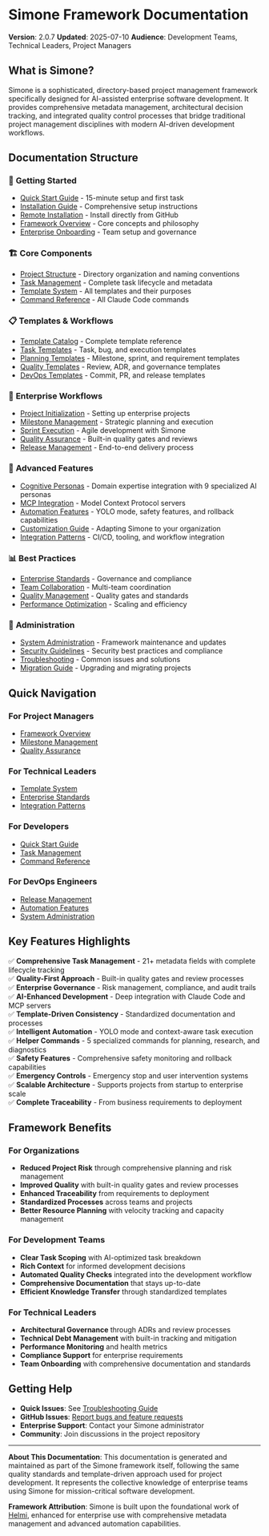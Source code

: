 # Simone Framework Documentation

**Version**: 2.0.7
**Updated**: 2025-07-10
**Audience**: Development Teams, Technical Leaders, Project Managers

## What is Simone?

Simone is a sophisticated, directory-based project management framework specifically designed for AI-assisted enterprise software development. It provides comprehensive metadata management, architectural decision tracking, and integrated quality control processes that bridge traditional project management disciplines with modern AI-driven development workflows.

## Documentation Structure

### 📖 **Getting Started**
- [Quick Start Guide](./getting-started/quick-start.md) - 15-minute setup and first task
- [Installation Guide](./getting-started/installation.md) - Comprehensive setup instructions
- [Remote Installation](./installation/remote-installation.md) - Install directly from GitHub
- [Framework Overview](./getting-started/framework-overview.md) - Core concepts and philosophy
- [Enterprise Onboarding](./getting-started/enterprise-onboarding.md) - Team setup and governance

### 🏗️ **Core Components**
- [Project Structure](./core-components/project-structure.md) - Directory organization and naming conventions
- [Task Management](./core-components/task-management.md) - Complete task lifecycle and metadata
- [Template System](./core-components/template-system.md) - All templates and their purposes
- [Command Reference](./core-components/command-reference.md) - All Claude Code commands

### 📋 **Templates & Workflows**
- [Template Catalog](./templates/template-catalog.md) - Complete template reference
- [Task Templates](./templates/task-templates.md) - Task, bug, and execution templates
- [Planning Templates](./templates/planning-templates.md) - Milestone, sprint, and requirement templates
- [Quality Templates](./templates/quality-templates.md) - Review, ADR, and governance templates
- [DevOps Templates](./templates/devops-templates.md) - Commit, PR, and release templates

### 🚀 **Enterprise Workflows**
- [Project Initialization](./workflows/project-initialization.md) - Setting up enterprise projects
- [Milestone Management](./workflows/milestone-management.md) - Strategic planning and execution
- [Sprint Execution](./workflows/sprint-execution.md) - Agile development with Simone
- [Quality Assurance](./workflows/quality-assurance.md) - Built-in quality gates and reviews
- [Release Management](./workflows/release-management.md) - End-to-end delivery process

### 🔧 **Advanced Features**
- [Cognitive Personas](./advanced/cognitive-personas.md) - Domain expertise integration with 9 specialized AI personas
- [MCP Integration](./advanced/mcp-integration.md) - Model Context Protocol servers
- [Automation Features](./advanced/automation.md) - YOLO mode, safety features, and rollback capabilities
- [Customization Guide](./advanced/customization.md) - Adapting Simone to your organization
- [Integration Patterns](./advanced/integration-patterns.md) - CI/CD, tooling, and workflow integration

### 📊 **Best Practices**
- [Enterprise Standards](./best-practices/enterprise-standards.md) - Governance and compliance
- [Team Collaboration](./best-practices/team-collaboration.md) - Multi-team coordination
- [Quality Management](./best-practices/quality-management.md) - Quality gates and standards
- [Performance Optimization](./best-practices/performance-optimization.md) - Scaling and efficiency

### 🔧 **Administration**
- [System Administration](./administration/system-admin.md) - Framework maintenance and updates
- [Security Guidelines](./administration/security.md) - Security best practices and compliance
- [Troubleshooting](./administration/troubleshooting.md) - Common issues and solutions
- [Migration Guide](./administration/migration.md) - Upgrading and migrating projects

## Quick Navigation

### For Project Managers
- [Framework Overview](./getting-started/framework-overview.md)
- [Milestone Management](./workflows/milestone-management.md)
- [Quality Assurance](./workflows/quality-assurance.md)

### For Technical Leaders
- [Template System](./core-components/template-system.md)
- [Enterprise Standards](./best-practices/enterprise-standards.md)
- [Integration Patterns](./advanced/integration-patterns.md)

### For Developers
- [Quick Start Guide](./getting-started/quick-start.md)
- [Task Management](./core-components/task-management.md)
- [Command Reference](./core-components/command-reference.md)

### For DevOps Engineers
- [Release Management](./workflows/release-management.md)
- [Automation Features](./advanced/automation.md)
- [System Administration](./administration/system-admin.md)

## Key Features Highlights

✅ **Comprehensive Task Management** - 21+ metadata fields with complete lifecycle tracking  
✅ **Quality-First Approach** - Built-in quality gates and review processes  
✅ **Enterprise Governance** - Risk management, compliance, and audit trails  
✅ **AI-Enhanced Development** - Deep integration with Claude Code and MCP servers  
✅ **Template-Driven Consistency** - Standardized documentation and processes  
✅ **Intelligent Automation** - YOLO mode and context-aware task execution  
✅ **Helper Commands** - 5 specialized commands for planning, research, and diagnostics  
✅ **Safety Features** - Comprehensive safety monitoring and rollback capabilities  
✅ **Emergency Controls** - Emergency stop and user intervention systems  
✅ **Scalable Architecture** - Supports projects from startup to enterprise scale  
✅ **Complete Traceability** - From business requirements to deployment  

## Framework Benefits

### For Organizations
- **Reduced Project Risk** through comprehensive planning and risk management
- **Improved Quality** with built-in quality gates and review processes
- **Enhanced Traceability** from requirements to deployment
- **Standardized Processes** across teams and projects
- **Better Resource Planning** with velocity tracking and capacity management

### For Development Teams
- **Clear Task Scoping** with AI-optimized task breakdown
- **Rich Context** for informed development decisions
- **Automated Quality Checks** integrated into the development workflow
- **Comprehensive Documentation** that stays up-to-date
- **Efficient Knowledge Transfer** through standardized templates

### For Technical Leaders
- **Architectural Governance** through ADRs and review processes
- **Technical Debt Management** with built-in tracking and mitigation
- **Performance Monitoring** and health metrics
- **Compliance Support** for enterprise requirements
- **Team Onboarding** with comprehensive documentation and standards

## Getting Help

- **Quick Issues**: See [Troubleshooting Guide](./administration/troubleshooting.md)
- **GitHub Issues**: [Report bugs and feature requests](https://github.com/steig/claude-steig/issues)
- **Enterprise Support**: Contact your Simone administrator
- **Community**: Join discussions in the project repository

---

**About This Documentation**: This documentation is generated and maintained as part of the Simone framework itself, following the same quality standards and template-driven approach used for project development. It represents the collective knowledge of enterprise teams using Simone for mission-critical software development.

**Framework Attribution**: Simone is built upon the foundational work of [Helmi](https://github.com/helmi), enhanced for enterprise use with comprehensive metadata management and advanced automation capabilities.